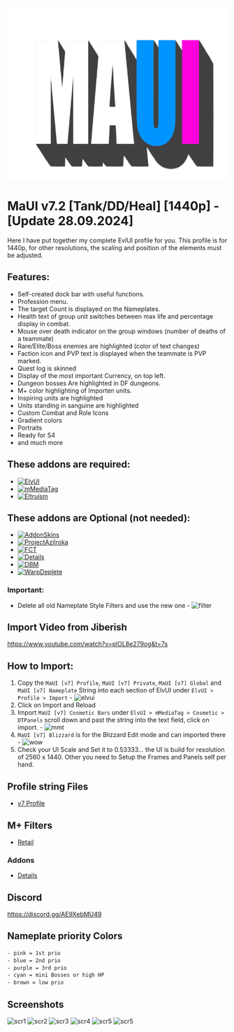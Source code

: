 <p align="center">
  <img width="800" height="400" src="https://github.com/mBlinkii/MaUI-ElvUI-Profile-Strings/blob/main/mauilogo.png">
</p>

# MaUI v7.2 [Tank/DD/Heal] [1440p] - [Update 28.09.2024]

Here I have put together my complete EvlUI profile for you. This profile is for 1440p, for other resolutions, the scaling and position of the elements must be adjusted.


## Features:
- Self-created dock bar with useful functions.
- Profession menu.
- The target Count is displayed on the Nameplates.
- Health text of group unit switches between max life and percentage display in combat.
- Mouse over death indicator on the group windows (number of deaths of a teammate)
- Rare/Elite/Boss enemies are highlighted (color of text changes)
- Faction icon and PVP text is displayed when the teammate is PVP marked.
- Quest log is skinned
- Display of the most important Currency, on top left.
- Dungeon bosses Are highlighted in DF dungeons.
- M+ color highlighting of Importen units.
- Inspiring units are highlighted
- Units standing in sanguine are highlighted
- Custom Combat and Role Icons
- Gradient colors
- Portraits
- Ready for S4
- and much more

## These addons are required:
- [![ElvUI](https://img.shields.io/badge/Addon-ElvUI-orange)](https://www.tukui.org/download.php?ui=elvui)
- [![mMediaTag](https://img.shields.io/badge/Addon-mMediaTag-blueviolet)](https://www.curseforge.com/wow/addons/elvui_mmediatag)
- [![Eltruism](https://img.shields.io/badge/Addon-Eltruism-blue)](https://www.curseforge.com/wow/addons/elvui-eltruism)

## These addons are Optional (not needed):
 - [![AddonSkins](https://img.shields.io/badge/Addon-AddonSkins-blue)](https://www.curseforge.com/wow/addons/addonskins)
 - [![ProjectAzilroka](https://img.shields.io/badge/Addon-ProjectAzilroka-blue)](https://www.curseforge.com/wow/addons/projectazilroka)
 - [![FCT](https://img.shields.io/badge/Addon-FCT-red)](https://www.tukui.org/addons.php?id=137)
 - [![Details](https://img.shields.io/badge/Addon-Details-lightgrey)](https://www.curseforge.com/wow/addons/details)
 - [![DBM](https://img.shields.io/badge/Addon-DBM-brightgreen)](https://www.curseforge.com/wow/addons/deadly-boss-mods)
 - [![WarpDeplete](https://img.shields.io/badge/Addon-WarpDeplete-red)](https://www.curseforge.com/wow/addons/warpdeplete)

### Important:
- Delete all old Nameplate Style Filters and use the new one - ![filter](https://github.com/mBlinkii/MaUI-ElvUI-Profile-Strings/blob/main/Screenshots/filter.png)

## Import Video from Jiberish
https://www.youtube.com/watch?v=plOL8e279og&t=7s

## How to Import:
1. Copy the `MaUI [v7] Profile`, `MaUI [v7] Private`, `MaUI [v7] Global` and `MaUI [v7] Nameplate` String into each section of ElvUI under `ElvUI > Profile > Import` - ![elvui](https://github.com/mBlinkii/MaUI-ElvUI-Profile-Strings/blob/main/Screenshots/elvui.png)
3. Click on Import and Reload
4. Import `MaUI [v7] Cosmetic Bars` under `ElvUI > mMediaTag > Cosmetic > DTPanels` scroll down and past the string into the text field, click on import. - ![mmt](https://github.com/mBlinkii/MaUI-ElvUI-Profile-Strings/blob/main/Screenshots/mmt.png)
5. `MaUI [v7] Blizzard` is for the Blizzard Edit mode and can imported there - ![wow](https://github.com/mBlinkii/MaUI-ElvUI-Profile-Strings/blob/main/Screenshots/wow.png)
6. Check your UI Scale and Set it to 0.53333... the UI is build for resolution of 2560 x 1440. Other you need to Setup the Frames and Panels self per hand.

## Profile string Files
- [v7 Profile](https://github.com/mBlinkii/MaUI-ElvUI-Profile-Strings/tree/main/v7)

## M+ Filters
- [Retail](https://github.com/mBlinkii/MaUI-ElvUI-Profile-Strings/tree/main/M%2B%20Stuff)

### Addons
 <!-- - [DBM](https://github.com/mBlinkii/MaUI-ElvUI-Profile-Strings/blob/main/v6%20Retail/DBM.txt) -->
 - [Details](https://github.com/mBlinkii/MaUI-ElvUI-Profile-Strings/blob/main/v7/MaUI%20Details.txt)

## Discord
https://discord.gg/AE9XebMU49

## Nameplate priority Colors
```bash
- pink = 1st prio
- blue = 2nd prio
- purple = 3rd prio
- cyan = mini Bosses or high HP
- brown = low prio
```

## Screenshots
![scr1](https://github.com/mBlinkii/MaUI-ElvUI-Profile-Strings/blob/main/Screenshots/v7-1.png)
![scr2](https://github.com/mBlinkii/MaUI-ElvUI-Profile-Strings/blob/main/Screenshots/v7-2.png)
![scr3](https://github.com/mBlinkii/MaUI-ElvUI-Profile-Strings/blob/main/Screenshots/v7-3.png)
![scr4](https://github.com/mBlinkii/MaUI-ElvUI-Profile-Strings/blob/main/Screenshots/v7-4.png)
![scr5](https://github.com/mBlinkii/MaUI-ElvUI-Profile-Strings/blob/main/Screenshots/v7-5.png)
![scr5](https://github.com/mBlinkii/MaUI-ElvUI-Profile-Strings/blob/main/Screenshots/v7-6.png)
